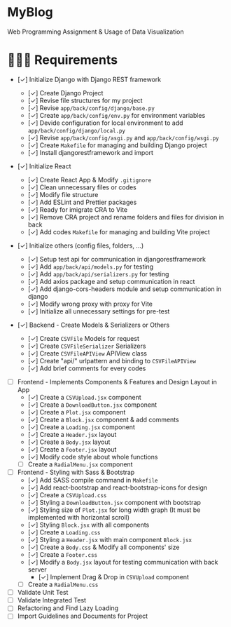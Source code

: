 # MyBlog
Web Programming Assignment &amp; Usage of Data Visualization

# 🧑🏼‍💻 Requirements
- [✓] Initialize Django with Django REST framework
  - [✓] Create Django Project
  - [✓] Revise file structures for my project
  - [✓] Revise `app/back/config/django/base.py`
  - [✓] Create `app/back/config/env.py` for environment variables
  - [✓] Devide configuration for local environment to add `app/back/config/django/local.py`
  - [✓] Revise `app/back/config/asgi.py` and `app/back/config/wsgi.py`
  - [✓] Create `Makefile` for managing and building Django project
  - [✓] Install djangorestframework and import

- [✓] Initialize React
  - [✓] Create React App & Modify `.gitignore`
  - [✓] Clean unnecessary files or codes
  - [✓] Modify file structure
  - [✓] Add ESLint and Prettier packages
  - [✓] Ready for imigrate CRA to Vite
  - [✓] Remove CRA project and rename folders and files for division in back
  - [✓] Add codes `Makefile` for managing and building Vite project

- [✓] Initialize others (config files, folders, ...)
  - [✓] Setup test api for communication in djangorestframework
  - [✓] Add `app/back/api/models.py` for testing
  - [✓] Add `app/back/api/serializers.py` for testing
  - [✓] Add axios package and setup communication in react
  - [✓] Add django-cors-headers module and setup communication in django
  - [✓] Modify wrong proxy with proxy for Vite
  - [✓] Initialize all unnecessary settings for pre-test

- [✓] Backend - Create Models & Serializers or Others
  - [✓] Create `CSVFile` Models for request
  - [✓] Create `CSVFileSerializer` Serializers
  - [✓] Create `CSVFileAPIView` APIView class
  - [✓] Create "api/" urlpattern and binding to `CSVFileAPIView`
  - [✓] Add brief comments for every codes

- [ ] Frontend - Implements Components & Features and Design Layout in App
  - [✓] Create a `CSVUpload.jsx` component
  - [✓] Create a `DownloadButton.jsx` component
  - [✓] Create a `Plot.jsx` component
  - [✓] Create a `Block.jsx` component & add comments
  - [✓] Create a `Loading.jsx` component
  - [✓] Create a `Header.jsx` layout
  - [✓] Create a `Body.jsx` layout
  - [✓] Create a `Footer.jsx` layout
  - [✓] Modify code style about whole functions
  - [ ] Create a `RadialMenu.jsx` component

- [ ] Frontend - Styling with Sass & Bootstrap
  - [✓] Add SASS compile command in `Makefile`
  - [✓] Add react-bootstrap and react-bootstrap-icons for design
  - [✓] Create a `CSVUpload.css`
  - [✓] Styling a `DownloadButton.jsx` component with bootstrap
  - [✓] Styling size of `Plot.jsx` for long width graph (It must be implemented with horizontal scroll)
  - [✓] Styling `Block.jsx` with all components
  - [✓] Create a `Loading.css`
  - [✓] Styling a `Header.jsx` with main component `Block.jsx`
  - [✓] Create a `Body.css` & Modify all components' size
  - [✓] Create a `Footer.css`
  - [✓] Modify a `Body.jsx` layout for testing communication with back server
    - [✓] Implement Drag & Drop in `CSVUpload` component
  - [ ] Create a `RadialMenu.css`

- [ ] Validate Unit Test
- [ ] Validate Integrated Test
- [ ] Refactoring and Find Lazy Loading
- [ ] Import Guidelines and Documents for Project